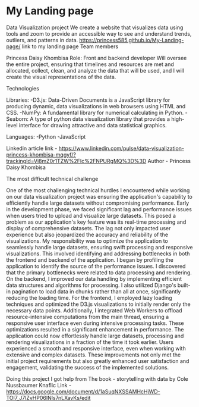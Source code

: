 # My Landing page
Data Visualization project
We create a website that visualizes data using tools and zoom  to provide an accessible way to see and understand trends, outliers, and patterns in data.
https://princess585.github.io/My-Landing-page/ link to my landing page
Team members

Princess Daisy Khombisa
Role: Front and backend developer
Will oversee the entire project, ensuring that timelines and resources are met and allocated, collect, clean, and analyze the data that will be used, and I will create the visual representations of the data.

Technologies

Libraries: 
-D3.js: Data-Driven Documents is a JavaScript library for producing dynamic, data visualizations in web browsers using HTML and CSS.
-NumPy: A fundamental library for numerical calculating in Python. 
-Seaborn: A type of python data visualization library that provides a high-level interface for drawing attractive and data statistical graphics.

Languages:
-Python
-JavaScript

Linkedin article link - https://www.linkedin.com/pulse/data-visualization-princess-khombisa-mqgyf/?trackingId=Vi8mZ0r1TZW%2FIc%2FNPURgMQ%3D%3D
Author - Princess Daisy Khombisa

The most difficult technical challenge

One of the most challenging technical hurdles I encountered while working on our data visualization project was ensuring the application's capability to efficiently handle large datasets without compromising performance. Early in the development phase, we faced significant lag and performance issues when users tried to upload and visualize large datasets. This posed a problem as our application's key feature was its real-time processing and display of comprehensive datasets. The lag not only impacted user experience but also jeopardized the accuracy and reliability of the visualizations. My responsibility was to optimize the application to seamlessly handle large datasets, ensuring swift processing and responsive visualizations. This involved identifying and addressing bottlenecks in both the frontend and backend of the application. I began by profiling the application to identify the source of the performance issues. I discovered that the primary bottlenecks were related to data processing and rendering. On the backend, I improved our data handling by implementing efficient data structures and algorithms for processing. I also utilized Django's built-in pagination to load data in chunks rather than all at once, significantly reducing the loading time. For the frontend, I employed lazy loading techniques and optimized the D3.js visualizations to initially render only the necessary data points. Additionally, I integrated Web Workers to offload resource-intensive computations from the main thread, ensuring a responsive user interface even during intensive processing tasks. These optimizations resulted in a significant enhancement in performance. The application could now effortlessly handle large datasets, processing and rendering visualizations in a fraction of the time it took earlier. Users experienced a smooth and responsive interface, even when working with extensive and complex datasets. These improvements not only met the initial project requirements but also greatly enhanced user satisfaction and engagement, validating the success of the implemented solutions.

Doing this project I got help from The book - storytelling with data by Cole Nussbaumer Knaflic 
Link - https://docs.google.com/document/d/1aSuqNXSSAMHcHjWD-TOl7_J7lZvHP06INls7nLXavKs/edit
